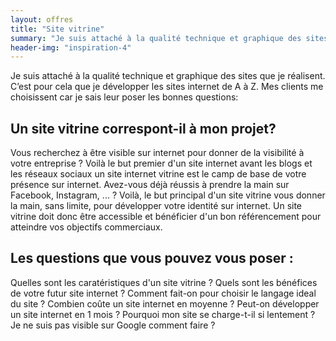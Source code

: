 ```yaml
---
layout: offres
title: "Site vitrine"
summary: "Je suis attaché à la qualité technique et graphique des sites que je réalisent. C’est pour cela que mes réalisations sont créées de A à Z. Mes clients me choisissent car je sais leur poser les bonnes questions."
header-img: "inspiration-4"
---
```

Je suis attaché à la qualité technique et graphique des sites que je réalisent. C’est pour cela que je développer les sites internet de A à Z. Mes clients me choisissent car je sais leur poser les bonnes questions:

## Un site vitrine correspont-il à mon projet?

Vous recherchez à être visible sur internet pour donner de la visibilité à votre entreprise ? Voilà le but premier d'un site internet avant les blogs et les réseaux sociaux un site internet vitrine est le camp de base de votre présence sur internet. Avez-vous déjà réussis à prendre la main sur Facebook, Instagram, ... ? Voilà, le but principal d'un site vitrine vous donner la main, sans limite, pour développer votre identité sur internet. Un site vitrine doit donc être accessible et bénéficier d'un bon référencement pour atteindre vos objectifs commerciaux.

## Les questions que vous pouvez vous poser :
Quelles sont les caratéristiques d'un site vitrine ?
Quels sont les bénéfices de votre futur site internet ?
Comment fait-on pour choisir le langage ideal du site ?
Combien coûte un site internet en moyenne ?
Peut-on développer un site internet en 1 mois ?
Pourquoi mon site se charge-t-il si lentement ?
Je ne suis pas visible sur Google comment faire ?
